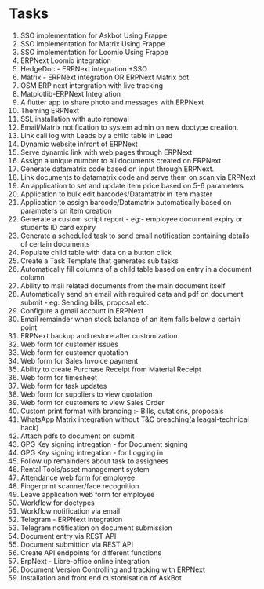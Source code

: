 # Tasks
1. SSO implementation for Askbot Using Frappe
2. SSO implementation for Matrix Using Frappe
3. SSO implementation for Loomio Using Frappe
4. ERPNext Loomio integration
5. HedgeDoc - ERPNext integration +SSO
6. Matrix - ERPNext integration OR ERPNext Matrix bot
7. OSM ERP next intergration with live tracking
8. Matplotlib-ERPNext Integration
9. A flutter app to share photo and messages with ERPNext
10. Theming ERPNext
11. SSL installation with auto renewal
12. Email/Matrix notification to system admin on new doctype creation.
13. Link call log with Leads by a child table in Lead
14. Dynamic website infront of ERPNext
15. Serve dynamic link with web pages through ERPNext
16. Assign a unique number to all documents created on ERPNext
17. Generate datamatrix code based on input through ERPNext.
18. Link documents to datamatrix code and serve them on scan via ERPNext
19. An application to set and update item price based on 5-6 parameters
20. Application to bulk edit barcodes/Datamatrix in item master
21. Application to assign barcode/Datamatrix automatically based on parameters on item creation
22. Generate a custom script report - eg:- employee document expiry or students ID card expiry
23. Generate a scheduled task to send email notification containing details of certain documents
24. Populate child table with data on a button click
25. Create a Task Template that generates sub tasks
26. Automatically fill columns of a child table based on entry in a document column
27. Ability to mail related documents from the main document itself
28. Automatically send an email with required data and pdf on document submit - eg: Sending bills, proposal etc.
29. Configure a gmail account in ERPNext
30. Email remainder when stock balance of an item falls below a certain point
31. ERPNext backup and restore after customization
32. Web form for customer issues
33. Web form for customer quotation
34. Web form for Sales Invoice payment
35. Ability to create Purchase Receipt from Material Receipt
36. Web form for timesheet
37. Web form for task updates
38. Web form for suppliers to view quotation
39. Web form for customers to view Sales Order
40. Custom print format with branding :- Bills, qutations, proposals
41. WhatsApp Matrix integration without T&C breaching(a leagal-technical hack)
42. Attach pdfs to document on submit
43. GPG Key signing intregation - for Document signing
44. GPG Key signing intregation - for Logging in
45. Follow up remainders about task to assignees
46. Rental Tools/asset management system
47. Attendance web form for employee
48. Fingerprint scanner/face recognition
49. Leave application web form for employee
50. Workflow for doctypes
51. Workflow notification via email
52. Telegram - ERPNext integration
53. Telegram notification on document submission
54. Document entry via REST API
55. Document submittion via REST API
56. Create API endpoints for different functions
57. ErpNext - Libre-office online integration
58. Document Version Controlling and tracking with ERPNext
59. Installation and front end customisation of AskBot
